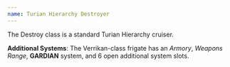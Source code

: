 ```yaml
---
name: Turian Hierarchy Destroyer
---
```

The Destroy class is a standard Turian Hierarchy cruiser.

__Additional Systems__: The Verrikan-class frigate has an _Armory_, _Weapons Range_, __GARDIAN__ system,
and 6 open additional system slots.
